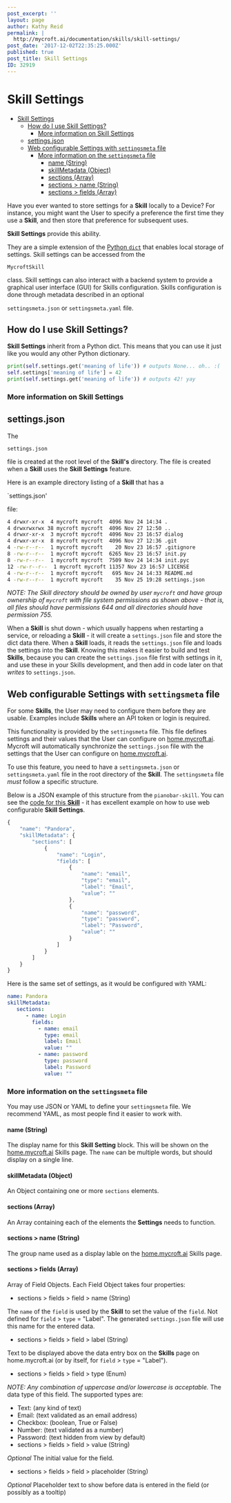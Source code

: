 ```yaml
---
post_excerpt: ''
layout: page
author: Kathy Reid
permalink: |
  http://mycroft.ai/documentation/skills/skill-settings/
post_date: '2017-12-02T22:35:25.000Z'
published: true
post_title: Skill Settings
ID: 32919
---
```


# Skill Settings

* [Skill Settings](skill-settings.md#skill-settings)
  * [How do I use Skill Settings?](skill-settings.md#how-do-i-use-skill-settings)
    * [More information on Skill Settings](skill-settings.md#more-information-on-skill-settings)
  * [settings.json](skill-settings.md#settingsjson)
  * [Web configurable Settings with `settingsmeta` file](skill-settings.md#web-configurable-settings-with-settingsmeta)
    * [More information on the `settingsmeta` file](skill-settings.md#more-information-on-the-settingsmeta-file)
      * [name \(String\)](skill-settings.md#name-string)
      * [skillMetadata \(Object\)](skill-settings.md#skillmetadata-object)
      * [sections \(Array\)](skill-settings.md#sections-array)
      * [sections &gt; name \(String\)](skill-settings.md#sections--name-string)
      * [sections &gt; fields \(Array\)](skill-settings.md#sections--fields-array)

Have you ever wanted to store settings for a **Skill** locally to a Device? For instance, you might want the User to specify a preference the first time they use a **Skill**, and then store that preference for subsequent uses.

**Skill Settings** provide this ability.

They are a simple extension of the [Python `dict`](https://docs.python.org/2/library/stdtypes.html#typesmapping) that enables local storage of settings. Skill settings can be accessed from the

`MycroftSkill`

class. Skill settings can also interact with a backend system to provide a graphical user interface \(GUI\) for Skills configuration. Skills configuration is done through metadata described in an optional

`settingsmeta.json` or `settingsmeta.yaml` file.

## How do I use Skill Settings?

**Skill Settings** inherit from a Python dict. This means that you can use it just like you would any other Python dictionary.

```python
print(self.settings.get('meaning of life')) # outputs None... oh.. :(
self.settings['meaning of life'] = 42
print(self.settings.get('meaning of life')) # outputs 42! yay
```

### More information on Skill Settings

## settings.json

The

`settings.json`

file is created at the root level of the **Skill's** directory. The file is created when a **Skill** uses the **Skill Settings** feature.

Here is an example directory listing of a **Skill** that has a

\`settings.json'

file:

```bash
4 drwxr-xr-x  4 mycroft mycroft  4096 Nov 24 14:34 .
4 drwxrwxrwx 38 mycroft mycroft  4096 Nov 27 12:50 ..
4 drwxr-xr-x  3 mycroft mycroft  4096 Nov 23 16:57 dialog
4 drwxr-xr-x  8 mycroft mycroft  4096 Nov 27 12:36 .git
4 -rw-r--r--  1 mycroft mycroft    20 Nov 23 16:57 .gitignore
8 -rw-r--r--  1 mycroft mycroft  6265 Nov 23 16:57 init.py
8 -rw-r--r--  1 mycroft mycroft  7509 Nov 24 14:34 init.pyc
12 -rw-r--r--  1 mycroft mycroft 11357 Nov 23 16:57 LICENSE
4 -rw-r--r--  1 mycroft mycroft   695 Nov 24 14:33 README.md
4 -rw-r--r--  1 mycroft mycroft    35 Nov 25 19:28 settings.json
```

_NOTE: The Skill directory should be owned by user `mycroft` and have group ownership of `mycroft` with file system permissions as shown above - that is, all files should have permissions 644 and all directories should have permission 755._

When a **Skill** is shut down - which usually happens when restarting a service, or reloading a **Skill** - it will create a `settings.json` file and store the dict data there. When a **Skill** loads, it reads the `settings.json` file and loads the settings into the **Skill**. Knowing this makes it easier to build and test **Skills**, because you can create the `settings.json` file first with settings in it, and use these in your Skills development, and then add in code later on that _writes_ to `settings.json`.

## Web configurable Settings with `settingsmeta` file

For some **Skills**, the User may need to configure them before they are usable. Examples include **Skills** where an API token or login is required.

This functionality is provided by the `settingsmeta` file. This file defines settings and their values that the User can configure on [home.mycroft.ai](https://home.mycroft.ai). Mycroft will automatically synchronize the `settings.json` file with the settings that the User can configure on [home.mycroft.ai](https://home.mycroft.ai).

To use this feature, you need to have a `settingsmeta.json` or `settingsmeta.yaml` file in the root directory of the **Skill**. The `settingsmeta` file _must_ follow a specific structure.

Below is a JSON example of this structure from the `pianobar-skill`. You can see the [code for this **Skill**](https://github.com/ethanaward/pianobar-skill) - it has excellent example on how to use web configurable **Skill Settings**.

```javascript
{
    "name": "Pandora",
    "skillMetadata": {
        "sections": [
            {
                "name": "Login",
                "fields": [
                    {
                        "name": "email",
                        "type": "email",
                        "label": "Email",
                        "value": ""
                    },
                    {
                        "name": "password",
                        "type": "password",
                        "label": "Password",
                        "value": ""
                    }
                ]
            }
        ]
    }
}
```

Here is the same set of settings, as it would be configured with YAML:

```yaml
name: Pandora
skillMetadata:
   sections:
      - name: Login
        fields:
          - name: email
            type: email
            label: Email
            value: ""
          - name: password
            type: password
            label: Password
            value: ""
```

### More information on the `settingsmeta` file

You may use JSON or YAML to define your `settingsmeta` file. We recommend YAML, as most people find it easier to work with.

#### name \(String\)

The display name for this **Skill Setting** block. This will be shown on the [home.mycroft.ai](https://home.mycroft.ai) Skills page. The `name` can be multiple words, but should display on a single line.

#### skillMetadata \(Object\)

An Object containing one or more `sections` elements.

#### sections \(Array\)

An Array containing each of the elements the **Settings** needs to function.

#### sections &gt; name \(String\)

The group name used as a display lable on the [home.mycroft.ai](https://home.mycroft.ai) Skills page.

#### sections &gt; fields \(Array\)

Array of Field Objects. Each Field Object takes four properties:

* sections &gt; fields &gt; field &gt; name    \(String\)

The `name` of the `field` is used by the **Skill** to set the value of the `field`. Not defined for `field` &gt; `type` = "Label". The generated `settings.json` file will use this name for the entered data.

* sections &gt; fields &gt; field &gt; label    \(String\)

Text to be displayed above the data entry box on the **Skills** page on home.mycroft.ai \(or by itself, for `field` &gt; `type` = "Label"\).

* sections &gt; fields &gt; field &gt; type    \(Enum\)

_NOTE: Any combination of uppercase and/or lowercase is acceptable._ The data type of this field. The supported types are:

* Text: \(any kind of text\)
* Email: \(text validated as an email address\)
* Checkbox: \(boolean, True or False\)
* Number: \(text validated as a number\)
* Password: \(text hidden from view by default\)
* sections &gt; fields &gt; field &gt; value    \(String\)

_Optional_ The initial value for the field.

* sections &gt; fields &gt; field &gt; placeholder \(String\)

_Optional_ Placeholder text to show before data is entered in the field \(or possibly as a tooltip\)

